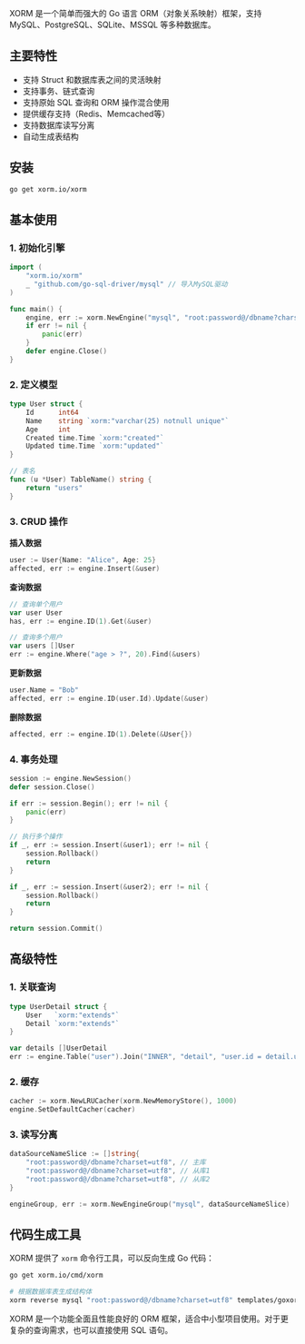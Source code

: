 XORM 是一个简单而强大的 Go 语言 ORM（对象关系映射）框架，支持 MySQL、PostgreSQL、SQLite、MSSQL 等多种数据库。



## 主要特性

- 支持 Struct 和数据库表之间的灵活映射
- 支持事务、链式查询
- 支持原始 SQL 查询和 ORM 操作混合使用
- 提供缓存支持（Redis、Memcached等）
- 支持数据库读写分离
- 自动生成表结构



## 安装

```bash
go get xorm.io/xorm
```

## 基本使用

### 1. 初始化引擎

```go
import (
    "xorm.io/xorm"
    _ "github.com/go-sql-driver/mysql" // 导入MySQL驱动
)

func main() {
    engine, err := xorm.NewEngine("mysql", "root:password@/dbname?charset=utf8")
    if err != nil {
        panic(err)
    }
    defer engine.Close()
}
```



### 2. 定义模型

```go
type User struct {
    Id      int64
    Name    string `xorm:"varchar(25) notnull unique"`
    Age     int
    Created time.Time `xorm:"created"`
    Updated time.Time `xorm:"updated"`
}

// 表名
func (u *User) TableName() string {
    return "users"
}
```



### 3. CRUD 操作

**插入数据**

```go
user := User{Name: "Alice", Age: 25}
affected, err := engine.Insert(&user)
```



**查询数据**

```go
// 查询单个用户
var user User
has, err := engine.ID(1).Get(&user)

// 查询多个用户
var users []User
err := engine.Where("age > ?", 20).Find(&users)
```



**更新数据**

```go
user.Name = "Bob"
affected, err := engine.ID(user.Id).Update(&user)
```



**删除数据**

```go
affected, err := engine.ID(1).Delete(&User{})
```



### 4. 事务处理

```go
session := engine.NewSession()
defer session.Close()

if err := session.Begin(); err != nil {
    panic(err)
}

// 执行多个操作
if _, err := session.Insert(&user1); err != nil {
    session.Rollback()
    return
}

if _, err := session.Insert(&user2); err != nil {
    session.Rollback()
    return
}

return session.Commit()
```



## 高级特性



### 1. 关联查询

```go
type UserDetail struct {
    User   `xorm:"extends"`
    Detail `xorm:"extends"`
}

var details []UserDetail
err := engine.Table("user").Join("INNER", "detail", "user.id = detail.user_id").Find(&details)
```



### 2. 缓存

```go
cacher := xorm.NewLRUCacher(xorm.NewMemoryStore(), 1000)
engine.SetDefaultCacher(cacher)
```



### 3. 读写分离

```go
dataSourceNameSlice := []string{
    "root:password@/dbname?charset=utf8", // 主库
    "root:password@/dbname?charset=utf8", // 从库1
    "root:password@/dbname?charset=utf8", // 从库2
}

engineGroup, err := xorm.NewEngineGroup("mysql", dataSourceNameSlice)
```



## 代码生成工具

XORM 提供了 `xorm` 命令行工具，可以反向生成 Go 代码：

```bash
go get xorm.io/cmd/xorm

# 根据数据库表生成结构体
xorm reverse mysql "root:password@/dbname?charset=utf8" templates/goxorm
```

XORM 是一个功能全面且性能良好的 ORM 框架，适合中小型项目使用。对于更复杂的查询需求，也可以直接使用 SQL 语句。